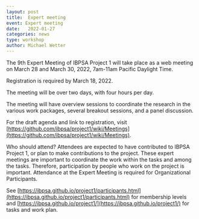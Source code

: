 ```yaml
---
layout: post
title:  Expert meeting
event: Expert meeting
date:   2022-01-27
categories: news
type: workshop
author: Michael Wetter
---
```


The 9th Expert Meeting of IBPSA Project 1 will take place as a web meeting on March 28 and March 30, 2022, 7am-11am Pacific Daylight Time.

Registration is required by March 18, 2022.

<!--excerpt-->

The meeting will be over two days, with four hours per day.

The meeting will have overview sessions to coordinate the research in the various work packages, several breakout sessions, and a panel discussion.

For the draft agenda and link to registration, visit [https://github.com/ibpsa/project1/wiki/Meetings](https://github.com/ibpsa/project1/wiki/Meetings).

Who should attend? Attendees are expected to have contributed to IBPSA Project 1, or plan to make contributions to the project. These expert meetings are important to coordinate the work within the tasks and among the tasks. Therefore, participation by people who work on the project is important. Attendance at the Expert Meeting is required for Organizational Participants.

See [https://ibpsa.github.io/project1/participants.html](https://ibpsa.github.io/project1/participants.html) for membership levels and
[https://ibpsa.github.io/project1/](https://ibpsa.github.io/project1/) for tasks and work plan.
